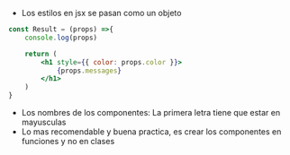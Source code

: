 - Los estilos en jsx se pasan como un objeto 
```jsx
const Result = (props) =>{
    console.log(props)

    return (
        <h1 style={{ color: props.color }}>
            {props.messages}
        </h1>
    )
}
```
- Los nombres de los componentes: La primera letra tiene que estar en mayusculas
- Lo mas recomendable y buena practica, es crear los componentes en funciones y no en clases
